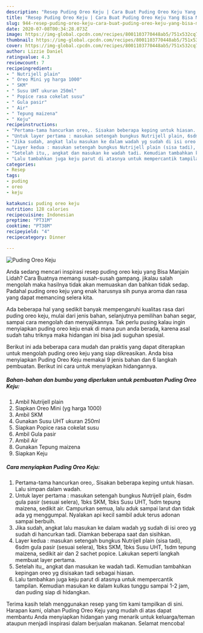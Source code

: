 ```yaml
---
description: "Resep Puding Oreo Keju | Cara Buat Puding Oreo Keju Yang Bisa Manjain Lidah"
title: "Resep Puding Oreo Keju | Cara Buat Puding Oreo Keju Yang Bisa Manjain Lidah"
slug: 944-resep-puding-oreo-keju-cara-buat-puding-oreo-keju-yang-bisa-manjain-lidah
date: 2020-07-08T00:34:28.073Z
image: https://img-global.cpcdn.com/recipes/8001103770448ab5/751x532cq70/puding-oreo-keju-foto-resep-utama.jpg
thumbnail: https://img-global.cpcdn.com/recipes/8001103770448ab5/751x532cq70/puding-oreo-keju-foto-resep-utama.jpg
cover: https://img-global.cpcdn.com/recipes/8001103770448ab5/751x532cq70/puding-oreo-keju-foto-resep-utama.jpg
author: Lizzie Daniel
ratingvalue: 4.3
reviewcount: 7
recipeingredient:
- " Nutrijell plain"
- " Oreo Mini yg harga 1000"
- " SKM"
- " Susu UHT ukuran 250ml"
- " Popice rasa cokelat susu"
- " Gula pasir"
- " Air"
- " Tepung maizena"
- " Keju"
recipeinstructions:
- "Pertama-tama hancurkan oreo,. Sisakan beberapa keping untuk hiasan. Lalu simpan dalam wadah."
- "Untuk layer pertama : masukan setengah bungkus Nutrijell plain, 6sdm gula pasir (sesuai selera), 1bks SKM, 1bks Susu UHT, 1sdm tepung maizena, sedikit air. Campurkan semua, lalu aduk sampai larut dan tidak ada yg menggumpal. Nyalakan api kecil sambil aduk terus adonan sampai berbuih."
- "Jika sudah, angkat lalu masukan ke dalam wadah yg sudah di isi oreo yg sudah di hancurkan tadi. Diamkan beberapa saat dan sisihkan."
- "Layer kedua : masukan setengah bungkus Nutrijell plain (sisa tadi), 6sdm gula pasir (sesuai selera), 1bks SKM, 1bks Susu UHT, 1sdm tepung maizena, sedikit air dan 2 sachet popice. Lakukan seperti langkah membuat layer pertama."
- "Setelah itu,, angkat dan masukan ke wadah tadi. Kemudian tambahkan kepingan oreo yg disisakan tadi sebagai hiasan."
- "Lalu tambahkan juga keju parut di atasnya untuk mempercantik tampilan. Kemudian masukan ke dalam kulkas tunggu sampai 1-2 jam, dan puding siap di hidangkan."
categories:
- Resep
tags:
- puding
- oreo
- keju

katakunci: puding oreo keju 
nutrition: 128 calories
recipecuisine: Indonesian
preptime: "PT31M"
cooktime: "PT38M"
recipeyield: "4"
recipecategory: Dinner

---
```



![Puding Oreo Keju](https://img-global.cpcdn.com/recipes/8001103770448ab5/751x532cq70/puding-oreo-keju-foto-resep-utama.jpg)

Anda sedang mencari inspirasi resep puding oreo keju yang Bisa Manjain Lidah? Cara Buatnya memang susah-susah gampang. jikalau salah mengolah maka hasilnya tidak akan memuaskan dan bahkan tidak sedap. Padahal puding oreo keju yang enak harusnya sih punya aroma dan rasa yang dapat memancing selera kita.

Ada beberapa hal yang sedikit banyak mempengaruhi kualitas rasa dari puding oreo keju, mulai dari jenis bahan, selanjutnya pemilihan bahan segar, sampai cara mengolah dan menyajikannya. Tak perlu pusing kalau ingin menyiapkan puding oreo keju enak di mana pun anda berada, karena asal sudah tahu triknya maka hidangan ini bisa jadi suguhan spesial.




Berikut ini ada beberapa cara mudah dan praktis yang dapat diterapkan untuk mengolah puding oreo keju yang siap dikreasikan. Anda bisa menyiapkan Puding Oreo Keju memakai 9 jenis bahan dan 6 langkah pembuatan. Berikut ini cara untuk menyiapkan hidangannya.

<!--inarticleads1-->

##### Bahan-bahan dan bumbu yang diperlukan untuk pembuatan Puding Oreo Keju:

1. Ambil  Nutrijell plain
1. Siapkan  Oreo Mini (yg harga 1000)
1. Ambil  SKM
1. Gunakan  Susu UHT ukuran 250ml
1. Siapkan  Popice rasa cokelat susu
1. Ambil  Gula pasir
1. Ambil  Air
1. Gunakan  Tepung maizena
1. Siapkan  Keju




<!--inarticleads2-->

##### Cara menyiapkan Puding Oreo Keju:

1. Pertama-tama hancurkan oreo,. Sisakan beberapa keping untuk hiasan. Lalu simpan dalam wadah.
1. Untuk layer pertama : masukan setengah bungkus Nutrijell plain, 6sdm gula pasir (sesuai selera), 1bks SKM, 1bks Susu UHT, 1sdm tepung maizena, sedikit air. Campurkan semua, lalu aduk sampai larut dan tidak ada yg menggumpal. Nyalakan api kecil sambil aduk terus adonan sampai berbuih.
1. Jika sudah, angkat lalu masukan ke dalam wadah yg sudah di isi oreo yg sudah di hancurkan tadi. Diamkan beberapa saat dan sisihkan.
1. Layer kedua : masukan setengah bungkus Nutrijell plain (sisa tadi), 6sdm gula pasir (sesuai selera), 1bks SKM, 1bks Susu UHT, 1sdm tepung maizena, sedikit air dan 2 sachet popice. Lakukan seperti langkah membuat layer pertama.
1. Setelah itu,, angkat dan masukan ke wadah tadi. Kemudian tambahkan kepingan oreo yg disisakan tadi sebagai hiasan.
1. Lalu tambahkan juga keju parut di atasnya untuk mempercantik tampilan. Kemudian masukan ke dalam kulkas tunggu sampai 1-2 jam, dan puding siap di hidangkan.




Terima kasih telah menggunakan resep yang tim kami tampilkan di sini. Harapan kami, olahan Puding Oreo Keju yang mudah di atas dapat membantu Anda menyiapkan hidangan yang menarik untuk keluarga/teman ataupun menjadi inspirasi dalam berjualan makanan. Selamat mencoba!
